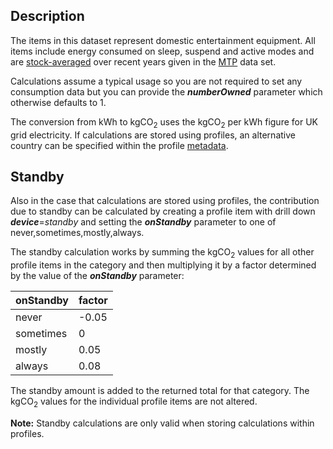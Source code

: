 ## Description

The items in this dataset represent domestic entertainment equipment.
All items include energy consumed on sleep, suspend and active modes and
are [stock-averaged](Stock_averaged) over recent years given in the
[MTP](MTP) data set.

Calculations assume a typical usage so you are not required to set any
consumption data but you can provide the ***numberOwned*** parameter
which otherwise defaults to 1.

The conversion from kWh to kgCO<sub>2</sub> uses the kgCO<sub>2</sub> per kWh figure
for UK grid electricity. If calculations are stored using profiles, an
alternative country can be specified within the profile
[metadata](metadata).

## Standby

Also in the case that calculations are stored using profiles, the
contribution due to standby can be calculated by creating a profile item
with drill down ***device***=*standby* and setting the ***onStandby***
parameter to one of never,sometimes,mostly,always.

The standby calculation works by summing the kgCO<sub>2</sub> values for all
other profile items in the category and then multiplying it by a factor
determined by the value of the ***onStandby*** parameter:

<table>
<thead>
<tr class="header">
<th>onStandby</th>
<th>factor</th>
</tr>
</thead>
<tbody>
<tr class="odd">
<td>never</td>
<td>-0.05</td>
</tr>
<tr class="even">
<td>sometimes</td>
<td>0</td>
</tr>
<tr class="odd">
<td>mostly</td>
<td>0.05</td>
</tr>
<tr class="even">
<td>always</td>
<td>0.08</td>
</tr>
</tbody>
</table>

The standby amount is added to the returned total for that category. The
kgCO<sub>2</sub> values for the individual profile items are not altered.

**Note:** Standby calculations are only valid when storing calculations
within profiles.
